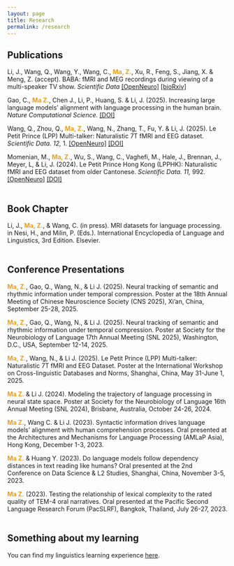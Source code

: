 ```yaml
---
layout: page
title: Research
permalink: /research
---
```


## Publications
Li, J., Wang, Q., Wang, Y., Wang, C., <span style="color: #f39c12;"><strong>Ma, Z.</strong></span>, Xu, R., Feng, S., Jiang, X. & Meng, Z. (accept). BABA: fMRI and MEG recordings during viewing of a multi-speaker TV show. _Scientific Data_ <a href="https://openneuro.org/datasets/ds005346">[OpenNeuro]</a> <a href="https://www.biorxiv.org/content/10.1101/2025.04.03.646958v1">[bioRxiv]</a>

Gao, C., <span style="color: #f39c12;"><strong>Ma Z.</strong></span>, Chen J., Li, P., Huang, S. & Li, J. (2025). Increasing large language models’ alignment with language processing in the human brain. _Nature Computational Science._ <span style="color:#d8d6d0;"><a href="https://doi.org/10.1038/s43588-025-00863-0">[DOI]</a></span>

Wang, Q., Zhou, Q., <span style="color: #f39c12;"><strong>Ma, Z.</strong></span>, Wang, N., Zhang, T., Fu, Y. & Li, J. (2025). Le Petit Prince (LPP) Multi-talker: Naturalistic 7T fMRI and EEG dataset. _Scientific Data. 12,_ 1. <a href="https://openneuro.org/datasets/ds005345/versions/1.0.1">[OpenNeuro]</a> <a href="https://www.nature.com/articles/s41597-025-05158-7">[DOI]</a>

Momenian, M., <span style="color: #f39c12;"><strong>Ma, Z.</strong></span>, Wu, S., Wang, C., Vaghefi, M., Hale, J., Brennan, J., Meyer, L, & Li, J. (2024). Le Petit Prince Hong Kong (LPPHK): Naturalistic fMRI and EEG dataset from older Cantonese. _Scientific Data. 11,_ 992. <a href="https://openneuro.org/datasets/ds004718/versions/1.1.0">[OpenNeuro]</a> <a href="https://www.nature.com/articles/s41597-024-03745-8">[DOI]</a>
<br><br>

## Book Chapter
Li, J., <span style="color: #f39c12;"><strong>Ma, Z.</strong></span>, & Wang, C. (in press). MRI datasets for language processing. in Nesi, H., and Milin, P. (Eds.). International Encyclopedia of Language and Linguistics, 3rd Edition. Elsevier.
<br><br>

## Conference Presentations
<span style="color: #f39c12;"><strong>Ma, Z.</strong></span>, Gao, Q., Wang, N., & Li J. (2025). Neural tracking of semantic and rhythmic information under temporal compression. Poster at the 18th Annual Meeting of Chinese Neuroscience Society (CNS 2025), Xi’an, China, September 25-28, 2025.

<span style="color: #f39c12;"><strong>Ma, Z.</strong></span>, Gao, Q., Wang, N., & Li J. (2025). Neural tracking of semantic and rhythmic information under temporal compression. Poster at Society for the Neurobiology of Language 17th Annual Meeting (SNL 2025), Washington, D.C., USA, September 12-14, 2025.

<span style="color: #f39c12;"><strong>Ma, Z.</strong></span>, Wang, N., & Li J. (2025). Le Petit Prince (LPP) Multi-talker: Naturalistic 7T fMRI and EEG Dataset. Poster at the International Workshop on Cross-linguistic Databases and Norms, Shanghai, China, May 31-June 1, 2025.

<span style="color: #f39c12;"><strong>Ma Z.</strong></span> & Li J. (2024). Modeling the trajectory of language processing in neural state space. Poster at Society for the Neurobiology of Language 16th Annual Meeting (SNL 2024), Brisbane, Australia, October 24-26, 2024.

<span style="color: #f39c12;"><strong>Ma Z.</strong></span>, Wang C. & Li J. (2023). Syntactic information drives language models’ alignment with human comprehension processes. Oral presented at the Architectures and Mechanisms for Language Processing (AMLaP Asia), Hong Kong, December 1-3, 2023.

<span style="color: #f39c12;"><strong>Ma Z.</strong></span> & Huang Y. (2023). Do language models follow dependency distances in text reading like humans? Oral presented at the 2nd Conference on Data Science & L2 Studies, Shanghai, China, November 3-5, 2023.

<span style="color: #f39c12;"><strong>Ma Z.</strong></span> (2023). Testing the relationship of lexical complexity to the rated quality of TEM-4 oral narratives. Oral presented at the Pacific Second Language Research Forum (PacSLRF), Bangkok, Thailand, July 26-27, 2023.
<br><br>
## Something about my learning
You can find my linguistics learning experience <a href="https://zhengwuma.github.io/learning.html">here</a>.
